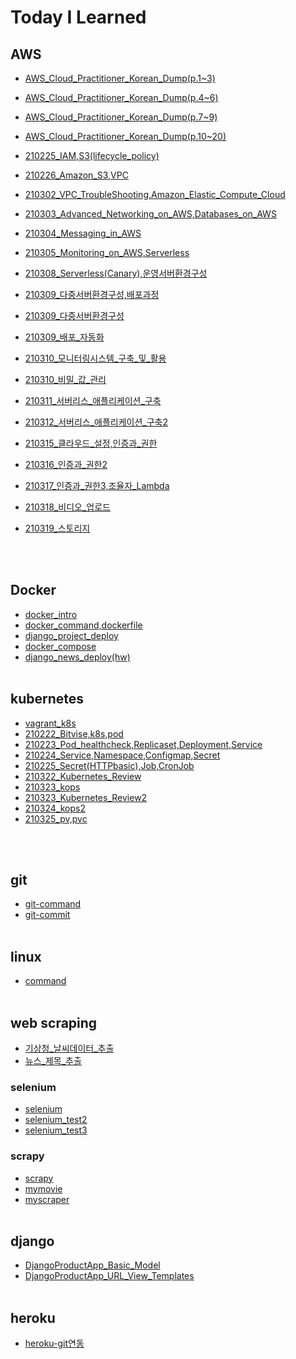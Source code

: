 # Today I Learned

## AWS
- [AWS_Cloud_Practitioner_Korean_Dump(p.1~3)](AWS/AWS_Cloud_Practitioner_Korean_Dump(p.1~3).md)
- [AWS_Cloud_Practitioner_Korean_Dump(p.4~6)](AWS/AWS_Cloud_Practitioner_Korean_Dump(p.4~6).md)
- [AWS_Cloud_Practitioner_Korean_Dump(p.7~9)](AWS/AWS_Cloud_Practitioner_Korean_Dump(p.7~9).md)
- [AWS_Cloud_Practitioner_Korean_Dump(p.10~20)](AWS/AWS_Cloud_Practitioner_Korean_Dump(p.10~20).md)
- [210225_IAM,S3(lifecycle_policy)](AWS/210225_IAM,S3(lifecycle_policy).md)
- [210226_Amazon_S3,VPC](AWS/210226_Amazon_S3,VPC.md)
- [210302_VPC_TroubleShooting,Amazon_Elastic_Compute_Cloud](AWS/210302_VPC_TroubleShooting,Amazon_Elastic_Compute_Cloud.md)
- [210303_Advanced_Networking_on_AWS,Databases_on_AWS](AWS/210303_Advanced_Networking_on_AWS,Databases_on_AWS.md)
- [210304_Messaging_in_AWS](AWS/210304_Messaging_in_AWS.md)
- [210305_Monitoring_on_AWS,Serverless](AWS/210305_Monitoring_on_AWS,Serverless.md)
- [210308_Serverless(Canary),운영서버환경구성](AWS/210308_Serverless(Canary),운영서버환경구성.md)
- [210309_다중서버환경구성,배포과정](AWS/210309_다중서버환경구성,배포과정.md)
- [210309_다중서버환경구성](AWS/210309_다중서버환경구성.md)
- [210309_배포_자동화](AWS/210309_배포_자동화.md)
- [210310_모니터링시스템_구축_및_활용](AWS/210310_모니터링시스템_구축_및_활용.md)
- [210310_비밀_값_관리](AWS/210310_비밀_값_관리.md)
- [210311_서버리스_애플리케이션_구축](AWS/210311_서버리스_애플리케이션_구축.md)
- [210312_서버리스_애플리케이션_구축2](AWS/210312_서버리스_애플리케이션_구축2.md)
- [210315_클라우드_설정,인증과_권한](AWS/210315_클라우드_설정,인증과_권한.md)
- [210316_인증과_권한2](AWS/210316_인증과_권한2.md)
- [210317_인증과_권한3,조율자_Lambda](AWS/210317_인증과_권한3,조율자_Lambda.md)
- [210318_비디오_업로드](AWS/210318_비디오_업로드.md)
- [210319_스토리지](AWS/210319_스토리지.md)

  <br/><br/>

## Docker
- [docker_intro](Docker/docker_intro.md)
- [docker_command,dockerfile](Docker/docker_command,dockerfile.md)
- [django_project_deploy](Docker/django_project_deploy.md)
- [docker_compose](Docker/docker_compose.md)
- [django_news_deploy(hw)](Docker/django_news_deploy(hw).md)
  <br/><br/>

## kubernetes
- [vagrant_k8s](kubernetes/vagrant_k8s.md)
- [210222_Bitvise,k8s,pod](kubernetes/210222_Bitvise,k8s,pod.md)
- [210223_Pod_healthcheck,Replicaset,Deployment,Service](kubernetes/210223_Pod_healthcheck,Replicaset,Deployment,Service.md)
- [210224_Service,Namespace,Configmap,Secret](kubernetes/210224_Service,Namespace,Configmap,Secret.md)
- [210225_Secret(HTTPbasic),Job,CronJob](kubernetes/210225_Secret(HTTPbasic),Job,CronJob.md)
- [210322_Kubernetes_Review](kubernetes/210322_Kubernetes_Review.md)
- [210323_kops](kubernetes/210323_kops.md)
- [210323_Kubernetes_Review2](kubernetes/210323_Kubernetes_Review2.md)
- [210324_kops2](kubernetes/210324_kops2.md)
- [210325_pv,pvc](kubernetes/210325_pv,pvc.md)

<br>

<br>

## git
- [git-command](git/git-command.md)
- [git-commit](git/git-commit.md)
<br/><br/>


## linux
- [command](linux/command.md)
<br/><br/>


## web scraping
- [기상청_날씨데이터_추출](https://github.com/mementohaeri/TIL/blob/master/web_scrapnig/기상청_날씨데이터_추출.ipynb)
- [뉴스_제목_추출](https://github.com/mementohaeri/TIL/blob/master/web_scrapnig/뉴스_제목_추출.ipynb)
### selenium
- [selenium](web_scrapnig/selenium/selenium.md)
- [selenium_test2](web_scrapnig/selenium/selenium_test2.py)
- [selenium_test3](web_scrapnig/selenium/selenium_test3.py)
### scrapy
- [scrapy](web_scrapnig/scrapy/scrapy.md)
- [mymovie](web_scrapnig/scrapy/mymovie)
- [myscraper](web_scrapnig/scrapy/myscraper)
  <br/><br/>


## django
- [DjangoProductApp_Basic_Model](django/DjangoProductApp_Basic_Model.md)
- [DjangoProductApp_URL_View_Templates](django/DjangoProductApp_URL_View_Templates.md)
<br/><br/>

## heroku
- [heroku-git연동](heroku/heroku-git연동.md)

<br/>

